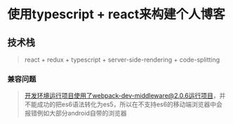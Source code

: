# 使用typescript + react来构建个人博客
## 技术栈
> react + redux + typescript + server-side-rendering + code-splitting


### 兼容问题
> 开发环境运行项目使用了webpack-dev-middleware@2.0.6运行项目，并不能成功的把es6语法转化为es5，所以在不支持es6的移动端浏览器中会报错例如大部分android自带的浏览器
